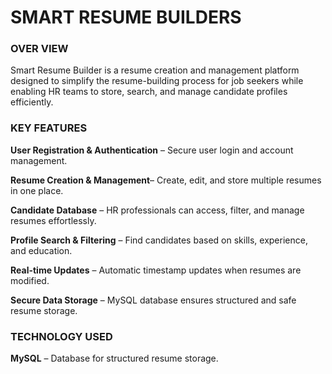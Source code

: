 # SMART RESUME BUILDERS
                                                                   
### OVER VIEW

Smart Resume Builder is a resume creation and management platform designed to simplify the resume-building process for job seekers while enabling HR teams to store, search, and manage candidate profiles efficiently.

### KEY FEATURES

 **User Registration & Authentication** – Secure user login and account management.

**Resume Creation & Management**– Create, edit, and store multiple resumes in one place.

**Candidate Database** – HR professionals can access, filter, and manage resumes effortlessly.

**Profile Search & Filtering** – Find candidates based on skills, experience, and education.

**Real-time Updates** – Automatic timestamp updates when resumes are modified.

**Secure Data Storage** – MySQL database ensures structured and safe resume storage.

### TECHNOLOGY USED

**MySQL** – Database for structured resume storage.
